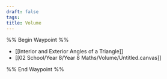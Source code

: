 ```yaml
---
draft: false
tags:
title: Volume
---
```

%% Begin Waypoint %%
- [[Interior and Exterior Angles of a Triangle]]
- [[02 School/Year 8/Year 8 Maths/Volume/Untitled.canvas]]

%% End Waypoint %%